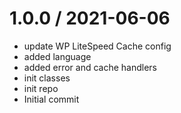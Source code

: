
1.0.0 / 2021-06-06
==================

  * update WP LiteSpeed Cache config
  * added language
  * added error and cache handlers
  * init classes
  * init repo
  * Initial commit
